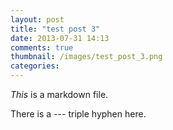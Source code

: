 ```yaml
---
layout: post
title: "test post 3"
date: 2013-07-31 14:13
comments: true
thumbnail: /images/test_post_3.png
categories:
---
```

_This_ is a markdown file.

There is a --- triple hyphen here.
